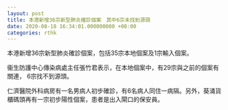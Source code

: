 ```yaml
---
layout: post
title: 本港新增36宗新型肺炎確診個案　其中6宗未找到源頭
date: 2020-08-18 16:34:01.000000000 +08:00
categories: rthk
---
```


本港新增36宗新型肺炎確診個案，包括35宗本地個案及1宗輸入個案。 

衞生防護中心傳染病處主任張竹君表示，在本地個案中，有29宗與之前的個案有關連， 6宗找不到源頭。

仁濟醫院外科病房有一名男病人初步確診，有6名病人同住一病隔。另外，葵涌貨櫃碼頭再有一宗初步陽性個案，患者是出入閘口的保安員。
